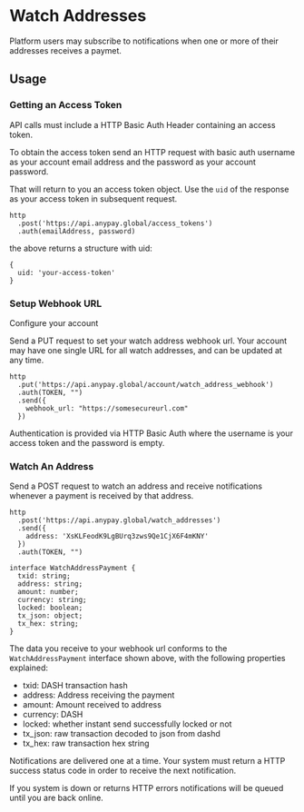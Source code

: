 
# Watch Addresses

Platform users may subscribe to notifications when one or more of their
addresses receives a paymet.

## Usage

### Getting an Access Token

API calls must include a HTTP Basic Auth Header containing an access token.

To obtain the access token send an HTTP request with basic auth username as your
account email address and the password as your account password.

That will return to you an access token object. Use the `uid` of the response
as your access token in subsequent request.

```
http
  .post('https://api.anypay.global/access_tokens')
  .auth(emailAddress, password)
```

the above returns a structure with uid:

```
{
  uid: 'your-access-token'
}
```

### Setup Webhook URL

Configure your account 

Send a PUT request to set your watch address webhook url. Your account may
have one single URL for all watch addresses, and can be updated at any time.

```
http
  .put('https://api.anypay.global/account/watch_address_webhook')
  .auth(TOKEN, "")
  .send({
    webhook_url: "https://somesecureurl.com"
  })
```

Authentication is provided via HTTP Basic Auth where the username is your access
token and the password is empty.

### Watch An Address

Send a POST request to watch an address and receive notifications whenever a
payment is received by that address.

```
http
  .post('https://api.anypay.global/watch_addresses')
  .send({
    address: 'XsKLFeodK9LgBUrq3zws9Qe1CjX6F4mKNY'
  })
  .auth(TOKEN, "")
```

```
interface WatchAddressPayment {
  txid: string;
  address: string;
  amount: number;
  currency: string;
  locked: boolean;
  tx_json: object;
  tx_hex: string;
}
```

The data you receive to your webhook url conforms to the `WatchAddressPayment`
interface shown above, with the following properties explained:

- txid: DASH transaction hash
- address: Address receiving the payment
- amount: Amount received to address
- currency: DASH
- locked: whether instant send successfully locked or not
- tx_json: raw transaction decoded to json from dashd
- tx_hex: raw transaction hex string

Notifications are delivered one at a time. Your system must return a HTTP success
status code in order to receive the next notification.

If you system is down or returns HTTP errors notifications will be queued until
you are back online.

